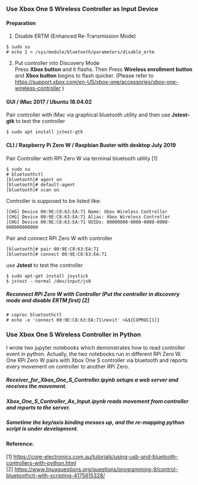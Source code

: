 ### Use Xbox One S Wireless Controller as Input Device
#### Preparation
1) Disable ERTM (Enhanced Re-Transmission Mode)
```
$ sudo su
# echo 1 > /sys/module/bluetooth/parameters/disable_ertm
```
2) Put controller into Discovery Mode <br>
Press <b>Xbox button</b> and it flashs. Then Press <b>Wireless enrollment button</b> and <b>Xbox button</b> begins to flash quicker. (Please refer to https://support.xbox.com/en-US/xbox-one/accessories/xbox-one-wireless-controller )
#### GUI / iMac 2017 / Ubuntu 18.04.02
Pair controller with iMac via graphical bluetooth utility and then use <b>Jstest-gtk</b> to test the controller 
```
$ sudo apt install jstest-gtk 
```
#### CLI / Raspberry Pi Zero W / Raspbian Buster with desktop July 2019
Pair Controller with RPi Zero W via terminal bluetooth utility [1]
```
$ sudo su
# bluetoothctl
[bluetooth]# agent on
[bluetooth]# default-agent
[bluetooth]# scan on
```
Controller is supposed to be listed like:
```
[CHG] Device 00:9E:C8:63:EA:71 Name: Xbox Wireless Controller
[CHG] Device 00:9E:C8:63:EA:71 Alias: Xbox Wireless Controller
[CHG] Device 00:9E:C8:63:EA:71 UUIDs: 00000000-0000-0000-0000-000000000000
```
Pair and connect RPi Zero W with controller
```
[bluetooth]# pair 00:9E:C8:63:EA:71
[bluetooth]# connect 00:9E:C8:63:EA:71
```
use <b>Jstest</b> to test the controller 
```
$ sudo apt-get install joystick
$ jstest --normal /dev/input/js0
```
##### Reconnect RPi Zero W with Controller (Put the controller in discovery mode and disable ERTM first) [2]
```
# coproc bluetoothctl
# echo -e 'connect 00:9E:C8:63:EA:71\nexit' >&${COPROC[1]}
```

### Use Xbox One S Wireless Controller in Python
I wrote two jupyter notebooks which demonstrates how to read controller event in python. Actually, the two notebooks run in different RPi Zero W. One RPi Zero W pairs with Xbox One S controller via bluetooth and reports every movement on controller to another RPi Zero. <br>
##### Receiver_for_Xbox_One_S_Controller.ipynb setups a web server and receives the movement.
##### Xbox_One_S_Controller_As_Input.ipynb reads movement from controller and reports to the server.
##### Sometime the key/axis binding messes up, and the re-mapping python script is under development.

#### Reference: <br>
[1] https://core-electronics.com.au/tutorials/using-usb-and-bluetooth-controllers-with-python.html <br>
[2] https://www.linuxquestions.org/questions/programming-9/control-bluetoothctl-with-scripting-4175615328/
